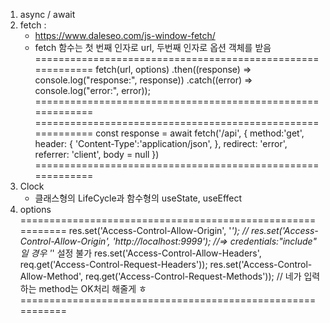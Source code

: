 1. async / await
2. fetch : 
   - https://www.daleseo.com/js-window-fetch/
   - fetch 함수는 첫 번째 인자로 url, 두번째 인자로 옵션 객체를 받음
===========================================================
fetch(url, options)
  .then((response) => console.log("response:", response))
  .catch((error) => console.log("error:", error));
===========================================================
=========================================================== 
const response = await fetch('/api', {
    method:'get',
    header: {
        'Content-Type':'application/json',
    },
    redirect: 'error',
    referrer: 'client', 
    body = null
})
===========================================================
3. Clock
   - 클래스형의 LifeCycle과 함수형의 useState, useEffect
4. options
===========================================================
res.set('Access-Control-Allow-Origin', '*');
// res.set('Access-Control-Allow-Origin', 'http://localhost:9999'); //=> credentials:"include" 일 경우 '*' 설정 불가
res.set('Access-Control-Allow-Headers', req.get('Access-Control-Request-Headers'));
res.set('Access-Control-Allow-Method', req.get('Access-Control-Request-Methods')); // 네가 입력하는 method는 OK처리 해줄게 ㅎ
===========================================================
